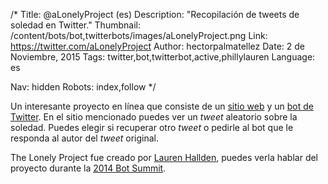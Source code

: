 /*
Title: @aLonelyProject (es)
Description: "Recopilación de tweets de soledad en Twitter."
Thumbnail: /content/bots/bot,twitterbots/images/aLonelyProject.png
Link: https://twitter.com/aLonelyProject
Author: hectorpalmatellez
Date: 2 de Noviembre, 2015
Tags: twitter,bot,twitterbot,active,phillylauren
Language: es

Nav: hidden
Robots: index,follow
*/

Un interesante proyecto en línea que consiste de un [sitio web](http://www.laurenhallden.com/lonelyproject/) y un [bot de Twitter](https://twitter.com/aLonelyProject). En el sitio mencionado puedes ver un *tweet* aleatorio sobre la soledad. Puedes elegir si recuperar otro *tweet* o pedirle al bot que le responda al autor del *tweet* original.

The Lonely Project fue creado por [Lauren Hallden](https://twitter.com/phillylauren), puedes verla hablar del proyecto durante la [2014 Bot Summit](https://www.youtube.com/watch?v=4CsYtensv94&feature=youtu.be&t=2h27m51s).